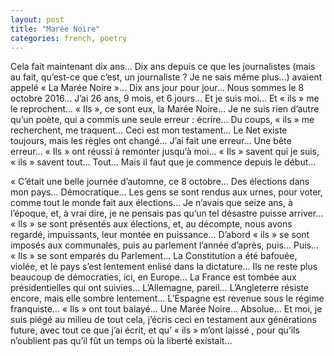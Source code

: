 ```yaml
---
layout: post
title: "Marée Noire"
categories: french, poetry
---
```


Cela fait  maintenant dix ans… Dix ans depuis ce que les journalistes (mais au fait, qu’est-ce que c’est, un journaliste ? Je ne sais même plus…) avaient appelé « La Marée Noire »… Dix ans jour pour jour… Nous sommes le 8 octobre 2016… J’ai 26 ans, 9 mois, et 6 jours… Et je suis moi… Et « ils » me le reprochent… « Ils », ce sont eux, la Marée Noire… Je ne suis rien d’autre qu’un poète, qui a commis une seule erreur : écrire… Du coups, « ils » me recherchent, me traquent… Ceci est mon testament… Le Net existe toujours, mais les règles ont changé… J’ai fait une erreur… Une bête erreur… « Ils » ont réussi à remonter jusqu’à moi… « Ils » savent qui je suis, « ils » savent tout… Tout… Mais il faut que je commence depuis le début…

« C’était une belle journée d’automne, ce 8 octobre… Des élections dans mon pays… Démocratique… Les gens se sont rendus aux urnes, pour voter, comme tout le monde fait aux élections… Je n’avais que seize ans, à l’époque, et, à vrai dire, je ne pensais pas qu’un tel désastre puisse arriver… « Ils » se sont présentés aux élections, et, au décompte, nous avons regardé, impuissants, leur montée en puissance… D’abord « ils » se sont imposés aux communales, puis au parlement l’année d’après, puis… Puis… « Ils » se sont emparés du Parlement… La Constitution a été bafouée, violée, et le pays s’est lentement enlisé dans la dictature… Ils ne reste plus beaucoup de démocraties, ici, en Europe… La France est tombée aux présidentielles qui ont suivies… L’Allemagne, pareil… L’Angleterre résiste encore, mais elle sombre lentement… L’Espagne est revenue sous le régime franquiste… « Ils » ont tout balayé… Une Marée Noire… Absolue… Et moi, je suis piégé au milieu de tout cela, j’écris ceci en testament aux générations future, avec tout ce que j’ai écrit, et qu’ « ils » m’ont laissé , pour qu’ils n’oublient pas qu’il fût un temps où la liberté existait…